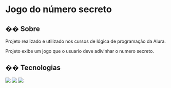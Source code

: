 <h1>Jogo do número secreto</h1>

<h2>�� Sobre</h2>
<p>Projeto realizado e utilizado nos cursos de lógica de programação da Alura.</p>
<p>Projeto exibe um jogo que o usuario deve adivinhar o numero secreto.</p>

## �� Tecnologias
<div>
  <img src="https://img.shields.io/badge/HTML-239120?style=for-the-badge&logo=html5&logoColor=white">
  <img src="https://img.shields.io/badge/CSS-239120?&style=for-the-badge&logo=css3&logoColor=white">
  <img src="https://img.shields.io/badge/JavaScript-F7DF1E?style=for-the-badge&logo=javascript&logoColor=black">
</div>
